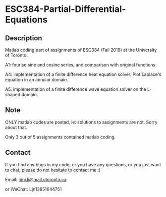 # ESC384-Partial-Differential-Equations

## Description
Matlab coding part of assignments of ESC384 (Fall 2019) at the University of Toronto. 

A1: fourise sine and cosine series, and comparison with original functions.

A4: implementation of a finite difference heat equation solver.
    Plot Laplace's equation in an annular domain. 

A5: implementation of a finite difference wave equation solver on the L-shaped domain.

## Note
ONLY matlab codes are posted, ie: solutions to assignments are not. Sorry about that.

Only 3 out of 5 assignments contained matlab coding.

## Contact
If you find any bugs in my code, or you have any questions, or you just want to chat, please do not hesitate to contact me :)

Email: nini.li@mail.utoronto.ca

or WeChat: Ljn13951644751
